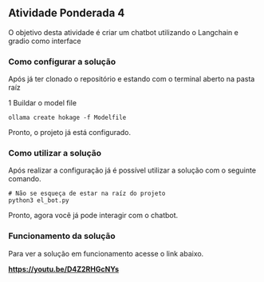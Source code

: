 ## Atividade Ponderada 4

O objetivo desta atividade é criar um chatbot utilizando o Langchain e gradio como interface

### Como configurar a solução 

Após já ter clonado o repositório e estando com o terminal aberto na pasta raíz 

1 Buildar o model file 

```
ollama create hokage -f Modelfile
```

Pronto, o projeto já está configurado.

### Como utilizar a solução 

Após realizar a configuração já é possível utilizar a solução com o seguinte comando. 

```
# Não se esqueça de estar na raíz do projeto
python3 el_bot.py
```

Pronto, agora você já pode interagir com o chatbot. 

### Funcionamento da solução 

Para ver a solução em funcionamento acesse o link abaixo. 

**https://youtu.be/D4Z2RHGcNYs**



